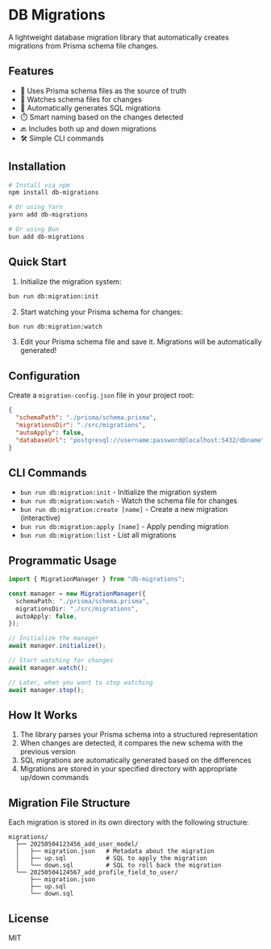 # DB Migrations

A lightweight database migration library that automatically creates migrations from Prisma schema file changes.

## Features

- 📝 Uses Prisma schema files as the source of truth
- 👀 Watches schema files for changes
- 🔄 Automatically generates SQL migrations
- ⏱️ Smart naming based on the changes detected
- 🔙 Includes both up and down migrations
- 🛠️ Simple CLI commands

## Installation

```bash
# Install via npm
npm install db-migrations

# Or using Yarn
yarn add db-migrations

# Or using Bun
bun add db-migrations
```

## Quick Start

1. Initialize the migration system:

```bash
bun run db:migration:init
```

2. Start watching your Prisma schema for changes:

```bash
bun run db:migration:watch
```

3. Edit your Prisma schema file and save it. Migrations will be automatically generated!

## Configuration

Create a `migration-config.json` file in your project root:

```json
{
  "schemaPath": "./prisma/schema.prisma",
  "migrationsDir": "./src/migrations",
  "autoApply": false,
  "databaseUrl": "postgresql://username:password@localhost:5432/dbname"
}
```

## CLI Commands

- `bun run db:migration:init` - Initialize the migration system
- `bun run db:migration:watch` - Watch the schema file for changes
- `bun run db:migration:create [name]` - Create a new migration (interactive)
- `bun run db:migration:apply [name]` - Apply pending migration
- `bun run db:migration:list` - List all migrations

## Programmatic Usage

```typescript
import { MigrationManager } from "db-migrations";

const manager = new MigrationManager({
  schemaPath: "./prisma/schema.prisma",
  migrationsDir: "./src/migrations",
  autoApply: false,
});

// Initialize the manager
await manager.initialize();

// Start watching for changes
await manager.watch();

// Later, when you want to stop watching
await manager.stop();
```

## How It Works

1. The library parses your Prisma schema into a structured representation
2. When changes are detected, it compares the new schema with the previous version
3. SQL migrations are automatically generated based on the differences
4. Migrations are stored in your specified directory with appropriate up/down commands

## Migration File Structure

Each migration is stored in its own directory with the following structure:

```
migrations/
  ├── 20250504123456_add_user_model/
  │   ├── migration.json   # Metadata about the migration
  │   ├── up.sql           # SQL to apply the migration
  │   └── down.sql         # SQL to roll back the migration
  └── 20250504124567_add_profile_field_to_user/
      ├── migration.json
      ├── up.sql
      └── down.sql
```

## License

MIT
